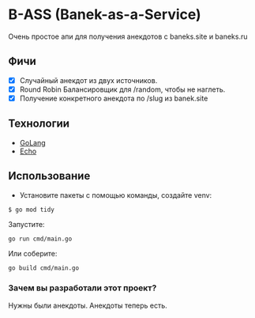 # B-ASS (Banek-as-a-Service)

Очень простое апи для получения анекдотов с baneks.site и baneks.ru

## Фичи

- [x] Случайный анекдот из двух источников.
- [x] Round Robin Балансировщик для /random, чтобы не наглеть.
- [x] Получение конкретного анекдота по /slug из banek.site

## Технологии

- [GoLang](https://go.dev/)
- [Echo](https://echo.labstack.com/)

## Использование

- Установите пакеты с помощью команды, создайте venv:

```sh
$ go mod tidy
```

Запустите:

```ssh
go run cmd/main.go
```

Или соберите:
```ssh
go build cmd/main.go
```

### Зачем вы разработали этот проект?

Нужны были анекдоты. Анекдоты теперь есть.
